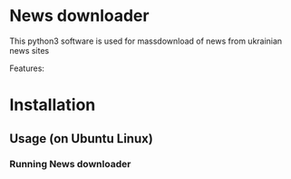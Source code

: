 News downloader
================
This python3 software is used for massdownload of news from ukrainian news sites

Features:

Installation
============


Usage (on Ubuntu Linux)
------------

### Running News downloader

